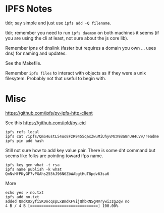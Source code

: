 # IPFS Notes

tldr; say simple and just use `ipfs add -Q filename`.

tldr; remember you need to run `ipfs daemon` on both machines it seems (if you are using the cli at least, not sure about the js core lib).

Remember ipns of dnslink (faster but requires a domain you own ... uses dns) for naming and updates.

See the Makefile.

Remember `ipfs files` to interact with objects as if they were a unix filesytem. Probably not that useful to begin with.

# Misc

https://github.com/ipfs/py-ipfs-http-client

See this https://github.com/ipld/py-cid

    ipfs refs local
    ipfs cat /ipfs/QmS4ustL54uo8FzR9455qaxZwuMiUhyvMcX9Ba8nUH4uVv/readme
    ipfs pin add hash

Still not sure how to add key value pair. There is some dht command but seems like folks are pointing toward ifps name.

    ipfs key gen what -t rsa
    ipfs name publish -k what QmNvHfPKyGF7vPGAhs255kJ96N6ZbWAbgtHuT8pdv63sa6

More

    echo yes > no.txt
    ipfs add no.txt
    added QmdXUxyfi5KDncqspLxBmdKFVijQhbRN5gMVrywi3zgZqw no
    4 B / 4 B [==============================] 100.00%


